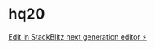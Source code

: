 # hq20

[Edit in StackBlitz next generation editor ⚡️](https://stackblitz.com/~/github.com/shok8899/hq20)